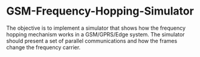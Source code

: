 # GSM-Frequency-Hopping-Simulator

The objective is to implement a simulator that shows how the frequency hopping mechanism works in a GSM/GPRS/Edge system. The simulator should present a set of parallel communications and how the frames change the frequency carrier.
